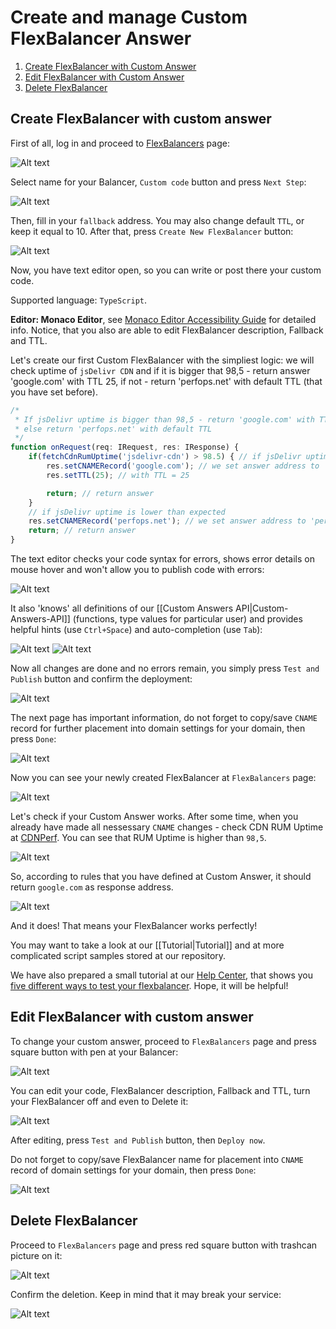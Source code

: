 # Create and manage Custom FlexBalancer Answer
1. [Create FlexBalancer with Custom Answer](#create-flexbalancer-with-custom-answer)
2. [Edit FlexBalancer with Custom Answer](#edit-flexbalancer-with-custom-answer)
3. [Delete FlexBalancer](#delete-flexbalancer)

## Create FlexBalancer with custom answer

First of all, log in and proceed to [FlexBalancers](https://panel.perfops.net/flexbalancers) page:

![Alt text](img/create_page_1.png?raw=true "Create Step 1")

Select name for your Balancer, `Custom code` button and press `Next Step`:

![Alt text](img/create_page_2.png?raw=true "Create Step 2")

Then, fill in your `fallback` address. You may also change default `TTL`, or keep it equal to 10. After that, press `Create New FlexBalancer` button: 

![Alt text](img/create_page_3.png?raw=true "Create Step 3")

Now, you have text editor open, so you can write or post there your custom code.

Supported language: `TypeScript`.

**Editor: Monaco Editor**, see [Monaco Editor Accessibility Guide](https://github.com/microsoft/monaco-editor/wiki/Monaco-Editor-Accessibility-Guide) for detailed info. Notice, that you also are able to edit FlexBalancer description, Fallback and TTL. 

Let's create our first Custom FlexBalancer with the simpliest logic: we will check uptime of `jsDelivr CDN` and if it is bigger that 98,5 - return answer 'google.com' with TTL 25, if not - return 'perfops.net' with default TTL (that you have set before).

```typescript
/* 
 * If jsDelivr uptime is bigger than 98,5 - return 'google.com' with TTL 25
 * else return 'perfops.net' with default TTL 
 */
function onRequest(req: IRequest, res: IResponse) {
    if(fetchCdnRumUptime('jsdelivr-cdn') > 98.5) { // if jsDelivr uptime is high
        res.setCNAMERecord('google.com'); // we set answer address to 'google.com' 
        res.setTTL(25); // with TTL = 25

        return; // return answer
    }
    // if jsDelivr uptime is lower than expected
    res.setCNAMERecord('perfops.net'); // we set answer address to 'perfops.net'
    return; // return answer
}
```
The text editor checks your code syntax for errors, shows error details on mouse hover and won't allow you to publish code with errors:

![Alt text](img/create_page_4.png?raw=true "Code validation 1")

It also 'knows' all definitions of our [[Custom Answers API|Custom-Answers-API]] (functions, type values for particular user) and provides helpful hints (use `Ctrl+Space`) and auto-completion (use `Tab`):

![Alt text](img/create_page_5.png?raw=true "Hint 1")
![Alt text](img/create_page_6.png?raw=true "Hint 2")

Now all changes are done and no errors remain, you simply press `Test and Publish` button and confirm the deployment:

![Alt text](img/create_page_7.png?raw=true "Create Step 7")

The next page has important information, do not forget to copy/save `CNAME` record for further placement into domain settings for your domain, then press `Done`: 

![Alt text](img/create_page_8.png?raw=true "Create Step 8")

Now you can see your newly created FlexBalancer at `FlexBalancers` page:

![Alt text](img/create_page_9.png?raw=true "Create Step 9")

Let's check if your Custom Answer works. After some time, when you already have made all nessessary `CNAME` changes - check CDN RUM Uptime at [CDNPerf](https://www.cdnperf.com/).
 You can see that RUM Uptime is higher than `98,5`.
 
![Alt text](img/cdn_statistics.png?raw=true "CDN Statistics 1")

So, according to rules that you have defined at Custom Answer, it should return `google.com` as response address. 

![Alt text](img/dig_results.png?raw=true "Dig results 1")

And it does! That means your FlexBalancer works perfectly!

You may want to take a look at our [[Tutorial|Tutorial]] and at more complicated script samples stored at our repository.

We have also prepared a small tutorial at our [Help Center](https://perfops.net/support/), that shows you [five different ways to test your flexbalancer](https://perfops.net/support/flexbalancers/how-to-test-my-flexbalancer). Hope, it will be helpful!

## Edit FlexBalancer with custom answer

To change your custom answer, proceed to `FlexBalancers` page and press square button with pen at your Balancer:

![Alt text](img/edit_flex_1.png?raw=true "Edit Step 1")

You can edit your code, FlexBalancer description, Fallback and TTL, turn your FlexBalancer off and even to Delete it:

![Alt text](img/edit_flex_3.png?raw=true "Edit Step 3")

After editing, press `Test and Publish` button, then `Deploy now`.

Do not forget to copy/save FlexBalancer name for placement into `CNAME` record of domain settings for your domain, then press `Done`:

![Alt text](img/edit_flex_5.png?raw=true "Edit Step 5")
 
## Delete FlexBalancer

Proceed to `FlexBalancers` page and press red square button with trashcan picture on it:

![Alt text](img/delete_flex_1.png?raw=true "Delete Step 1")

Confirm the deletion. Keep in mind that it may break your service:

![Alt text](img/delete_flex_2.png?raw=true "Delete Step 2")
